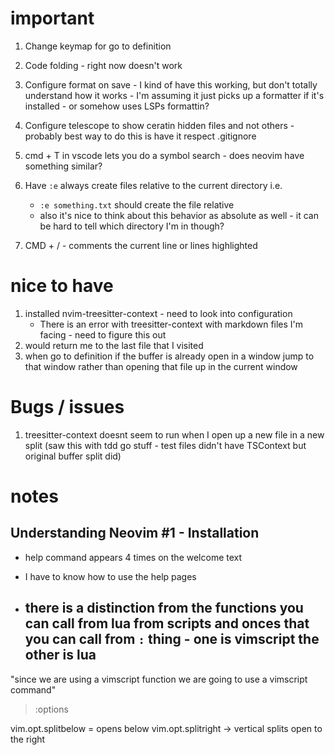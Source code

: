 # important

1. Change keymap for go to definition
2. Code folding - right now doesn't work
3. Configure format on save - I kind of have this working, but don't totally understand how it works - I'm assuming it just picks up a formatter if it's installed - or somehow uses LSPs formattin?

4. Configure telescope to show ceratin hidden files and not others - probably best way to do this is have it respect .gitignore
5. cmd + T in vscode lets you do a symbol search - does neovim have something similar?
6. Have `:e` always create files relative to the current directory i.e.
    - `:e something.txt` should create the file relative
    - also it's nice to think about this behavior as absolute as well - it can be hard to tell which directory I'm in though?
7. CMD + / - comments the current line or lines highlighted

# nice to have

1. installed nvim-treesitter-context - need to look into configuration
    - There is an error with treesitter-context with markdown files I'm facing - need to figure this out
2. <SPC-TAB> would return me to the last file that I visited
3. when go to definition if the buffer is already open in a window jump to that window rather than opening that file up in the current window


# Bugs / issues

1. treesitter-context doesnt seem to run when I open up a new file in a new split (saw this with tdd go stuff - test files didn't have TSContext but original buffer split did)



# notes


## Understanding Neovim #1 - Installation

- help command appears 4 times on the welcome text
- I have to know how to use the help pages

- there is a distinction from the functions you can call from lua from scripts and onces that you can call from `:` thing - one is vimscript the other is lua
    - 

"since we are using a vimscript function we are going to use a vimscript command"



> :options







vim.opt.splitbelow = opens below
vim.opt.splitright -> vertical splits open to the right


